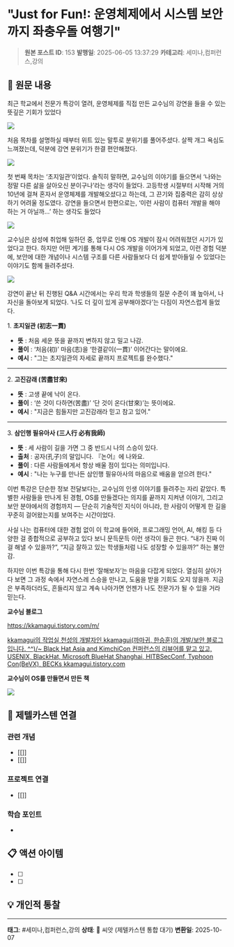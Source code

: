 # "Just for Fun!: 운영체제에서 시스템 보안까지 좌충우돌 여행기"

> **원본 포스트 ID**: 153
> **발행일**: 2025-06-05 13:37:29
> **카테고리**: 세미나,컴퍼런스,강의

## 📝 원문 내용

최근 학교에서 전문가 특강이 열려, 운영체제를 직접 만든 교수님의 강연을 들을 수 있는 뜻깊은 기회가 있었다

![](./img/153_KakaoTalk_20250604_211323215_01.jpg)

처음 목차를 설명하실 때부터 위트 있는 말투로 분위기를 풀어주셨다. 살짝 개그 욕심도 느껴졌는데, 덕분에 강연 분위기가 한결 편안해졌다.  


![](./img/153_KakaoTalk_20250604_211323215_02.jpg)

첫 번째 목차는 ‘초지일관’이었다. 솔직히 말하면, 교수님의 이야기를 들으면서 ‘나와는 정말 다른 삶을 살아오신 분이구나’라는 생각이 들었다. 고등학생 시절부터 시작해 거의 10년에 걸쳐 혼자서 운영체제를 개발해오셨다고 하는데, 그 끈기와 집중력은 감히 상상하기 어려울 정도였다. 강연을 들으면서 한편으로는, ‘이런 사람이 컴퓨터 개발을 해야 하는 거 아닐까...’ 하는 생각도 들었다

![](./img/153_KakaoTalk_20250606_200604966.jpg)

교수님은 삼성에 취업해 일하던 중, 업무로 인해 OS 개발이 잠시 어려워졌던 시기가 있었다고 한다. 하지만 어떤 계기를 통해 다시 OS 개발을 이어가게 되었고, 이런 경험 덕분에, 보안에 대한 개념이나 시스템 구조를 다른 사람들보다 더 쉽게 받아들일 수 있었다는 이야기도 함께 들려주셨다.

![](./img/153_KakaoTalk_20250606_200603561.jpg)

강연이 끝난 뒤 진행된 Q&A 시간에서는 우리 학과 학생들의 질문 수준이 꽤 높아서, 나 자신을 돌아보게 되었다. ‘나도 더 깊이 있게 공부해야겠다’는 다짐이 자연스럽게 들었다.

1\. **초지일관 (初志一貫)**

  * **뜻** : 처음 세운 뜻을 끝까지 변하지 않고 밀고 나감.
  * **풀이** : ‘처음(初)’ 마음(志)을 ‘한결같이(一貫)’ 이어간다는 말이에요.
  * **예시** : "그는 초지일관의 자세로 끝까지 프로젝트를 완수했다."



* * *

2\. **고진감래 (苦盡甘來)**

  * **뜻** : 고생 끝에 낙이 온다.
  * **풀이** : ‘쓴 것이 다하면(苦盡)’ ‘단 것이 온다(甘來)’는 뜻이에요.
  * **예시** : "지금은 힘들지만 고진감래라 믿고 참고 있어."



* * *

3\. **삼인행 필유아사 (三人行 必有我師)**

  * **뜻** : 세 사람이 길을 가면 그 중 반드시 나의 스승이 있다.
  * **출처** : 공자(孔子)의 말입니다. 『논어』에 나와요.
  * **풀이** : 다른 사람들에게서 항상 배울 점이 있다는 의미입니다.
  * **예시** : "나는 누구를 만나든 삼인행 필유아사의 마음으로 배움을 얻으려 한다."



이번 특강은 단순한 정보 전달보다는, 교수님의 인생 이야기를 들려주는 자리 같았다. 특별한 사람들을 만나게 된 경험, OS를 만들겠다는 의지를 끝까지 지켜낸 이야기, 그리고 보안 분야에서의 경험까지 — 단순히 기술적인 지식이 아니라, 한 사람이 어떻게 한 길을 꾸준히 걸어왔는지를 보여주는 시간이었다.

사실 나는 컴퓨터에 대한 경험 없이 이 학교에 들어와, 프로그래밍 언어, AI, 해킹 등 다양한 걸 종합적으로 공부하고 있다 보니 문득문득 이런 생각이 들곤 한다. “내가 진짜 이걸 해낼 수 있을까?”, “지금 잘하고 있는 학생들처럼 나도 성장할 수 있을까?” 하는 불안감.

하지만 이번 특강을 통해 다시 한번 ‘잘해보자’는 마음을 다잡게 되었다. 열심히 살아가다 보면 그 과정 속에서 자연스레 스승을 만나고, 도움을 받을 기회도 오지 않을까. 지금은 부족하더라도, 흔들리지 않고 계속 나아가면 언젠가 나도 전문가가 될 수 있을 거라 믿는다.

**교수님 블로그**

<https://kkamagui.tistory.com/m/>

[ kkamagui의 작업실 천성의 개발자인 kkamagui(까마귀, 한승훈)의 개발/보안 블로그입니다. ^^)/~ Black Hat Asia and KimchiCon 컨퍼런스의 리뷰어를 맡고 있고, USENIX, BlackHat, Microsoft BlueHat Shanghai, HITBSecConf, Typhoon Con(BeVX), BECKs kkamagui.tistory.com ](https://kkamagui.tistory.com/m/)

**교수님이 OS를 만들면서 만든 책**

![](./img/153_download.jpg)


## 🔗 제텔카스텐 연결

### 관련 개념
- [[]]
- [[]]

### 프로젝트 연결
- [[]]

### 학습 포인트
-

## 📋 액션 아이템
- [ ]
- [ ]

## 💡 개인적 통찰



---

**태그**: #세미나,컴퍼런스,강의
**상태**: 🌱 씨앗 (제텔카스텐 통합 대기)
**변환일**: 2025-10-07
